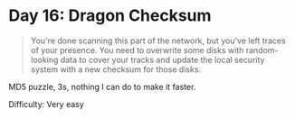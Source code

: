 # Day 16: Dragon Checksum

> You're done scanning this part of the network, but you've left traces of your presence. 
> You need to overwrite some disks with random-looking data to cover your tracks and update the local 
> security system with a new checksum for those disks.

MD5 puzzle, 3s, nothing I can do to make it faster.

Difficulty: Very easy